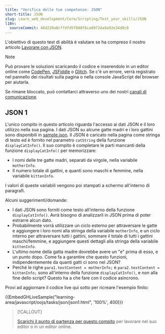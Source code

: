 ```yaml
---
title: "Verifica delle tue competenze: JSON"
short-title: JSON
slug: Learn_web_development/Core/Scripting/Test_your_skills/JSON
l10n:
  sourceCommit: 48d220a8cffdfd5f088f8ca89724a9a92e34d8c0
---
```


L'obiettivo di questo test di abilità è valutare se ha compreso il nostro articolo [Lavorare con JSON](/it/docs/Learn_web_development/Core/Scripting/JSON).

> [!NOTE]
> Può provare le soluzioni scaricando il codice e inserendolo in un editor online come [CodePen](https://codepen.io/), [JSFiddle](https://jsfiddle.net/) o [Glitch](https://glitch.com/).
> Se c'è un errore, verrà registrato nel pannello dei risultati sulla pagina o nella console JavaScript del browser per aiutarla.
>
> Se rimane bloccato, può contattarci attraverso uno dei nostri [canali di comunicazione](/it/docs/MDN/Community/Communication_channels).

## JSON 1

L'unico compito in questo articolo riguarda l'accesso ai dati JSON e il loro utilizzo nella sua pagina. I dati JSON su alcune gatte madri e i loro gattini sono disponibili in [sample.json](https://github.com/mdn/learning-area/blob/main/javascript/oojs/tasks/json/sample.json). Il JSON è caricato nella pagina come stringa di testo ed è fornito nel parametro `catString` della funzione `displayCatInfo()`. Il suo compito è completare le parti mancanti della funzione `displayCatInfo()` per memorizzare:

- I nomi delle tre gatte madri, separati da virgole, nella variabile `motherInfo`.
- Il numero totale di gattini, e quanti sono maschi e femmine, nella variabile `kittenInfo`.

I valori di queste variabili vengono poi stampati a schermo all'interno di paragrafi.

Alcuni suggerimenti/domande:

- I dati JSON sono forniti come testo all'interno della funzione `displayCatInfo()`. Avrà bisogno di analizzarli in JSON prima di poter estrarre alcun dato.
- Probabilmente vorrà utilizzare un ciclo esterno per attraversare le gatte e aggiungere i loro nomi alla stringa della variabile `motherInfo`, e un ciclo interno per attraversare tutti i gattini, sommare il totale di tutti i gattini maschi/femmine, e aggiungere questi dettagli alla stringa della variabile `kittenInfo`.
- L'ultimo nome della gatta madre dovrebbe avere un "e" prima di esso, e un punto dopo. Come fa a garantire che questo funzioni, indipendentemente da quanti gatti ci sono nel JSON? 
- Perché le righe `para1.textContent = motherInfo;` e `para2.textContent = kittenInfo;` sono all'interno della funzione `displayCatInfo()`, e non alla fine dello script? Questo ha a che fare con il codice asincrono.

Provi ad aggiornare il codice live qui sotto per ricreare l'esempio finito:

{{EmbedGHLiveSample("learning-area/javascript/oojs/tasks/json/json1.html", '100%', 400)}}

> [!CALLOUT]
>
> [Scarichi il punto di partenza per questo compito](https://github.com/mdn/learning-area/blob/main/javascript/oojs/tasks/json/json1-download.html) per lavorare nel suo editor o in un editor online.
